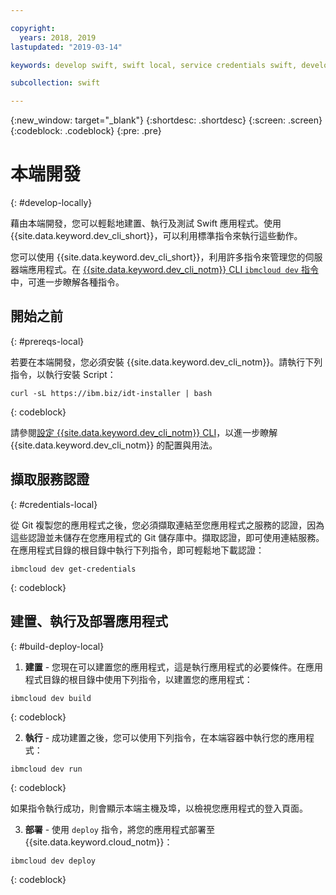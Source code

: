 ```yaml
---

copyright:
  years: 2018, 2019
lastupdated: "2019-03-14"

keywords: develop swift, swift local, service credentials swift, developer tools swift, swift cli, ibmcloud build swift, ibmcloud swift

subcollection: swift

---
```


{:new_window: target="_blank"}
{:shortdesc: .shortdesc}
{:screen: .screen}
{:codeblock: .codeblock}
{:pre: .pre}

# 本端開發
{: #develop-locally}

藉由本端開發，您可以輕鬆地建置、執行及測試 Swift 應用程式。使用 {{site.data.keyword.dev_cli_short}}，可以利用標準指令來執行這些動作。 

您可以使用 {{site.data.keyword.dev_cli_short}}，利用許多指令來管理您的伺服器端應用程式。在 [{{site.data.keyword.dev_cli_notm}} CLI `ibmcloud dev` 指令](/docs/cli/idt?topic=cloud-cli-idt-cli#idt-cli)中，可進一步瞭解各種指令。

## 開始之前
{: #prereqs-local}

若要在本端開發，您必須安裝 {{site.data.keyword.dev_cli_notm}}。請執行下列指令，以執行安裝 Script：
```
curl -sL https://ibm.biz/idt-installer | bash
```
{: codeblock}

請參閱[設定 {{site.data.keyword.dev_cli_notm}} CLI](/docs/cli?topic=cloud-cli-ibmcloud-cli#ibmcloud-cli)，以進一步瞭解 {{site.data.keyword.dev_cli_notm}} 的配置與用法。

## 擷取服務認證
{: #credentials-local}

從 Git 複製您的應用程式之後，您必須擷取連結至您應用程式之服務的認證，因為這些認證並未儲存在您應用程式的 Git 儲存庫中。擷取認證，即可使用連結服務。在應用程式目錄的根目錄中執行下列指令，即可輕鬆地下載認證：
```
ibmcloud dev get-credentials
```
{: codeblock}

## 建置、執行及部署應用程式
{: #build-deploy-local}

1. **建置** - 您現在可以建置您的應用程式，這是執行應用程式的必要條件。在應用程式目錄的根目錄中使用下列指令，以建置您的應用程式：
  ```
  ibmcloud dev build
  ```
  {: codeblock}

2. **執行** - 成功建置之後，您可以使用下列指令，在本端容器中執行您的應用程式：
  ```
  ibmcloud dev run
  ```
  {: codeblock}

  如果指令執行成功，則會顯示本端主機及埠，以檢視您應用程式的登入頁面。

3. **部署** - 使用 `deploy` 指令，將您的應用程式部署至 {{site.data.keyword.cloud_notm}}：
  ```
  ibmcloud dev deploy
  ```
  {: codeblock}

